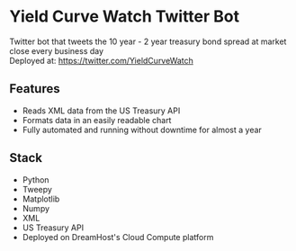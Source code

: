 # Yield Curve Watch Twitter Bot
Twitter bot that tweets the 10 year - 2 year treasury bond spread at market close every business day
<br>
Deployed at: https://twitter.com/YieldCurveWatch

## Features
- Reads XML data from the US Treasury API
- Formats data in an easily readable chart
- Fully automated and running without downtime for almost a year

## Stack
- Python
- Tweepy
- Matplotlib
- Numpy
- XML
- US Treasury API
- Deployed on DreamHost's Cloud Compute platform
